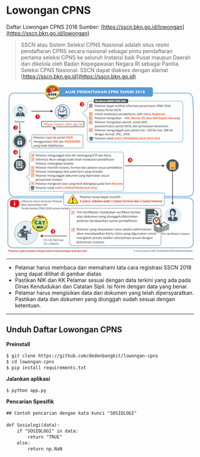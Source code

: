 # Lowongan CPNS
Daftar Lowongan CPNS 2018
Sumber: [https://sscn.bkn.go.id/lowongan](https://sscn.bkn.go.id/lowongan)

> SSCN atau Sistem Seleksi CPNS Nasional adalah situs resmi pendaftaran CPNS secara nasional sebagai pintu pendaftaran pertama seleksi CPNS ke seluruh Instansi baik Pusat maupun Daerah dan dikelola oleh Badan Kepegawaian Negara RI sebagai Panitia Seleksi CPNS Nasional. SSCN dapat diakses dengan alamat [https://sscn.bkn.go.id](https://sscn.bkn.go.id)

![Image of Tata Cara Registrasi](https://raw.githubusercontent.com/dedenbangkit/lowongan-cpns/master/images/tata-cara.jpg)

---

- Pelamar harus membaca dan memahami tata cara registrasi SSCN 2018 yang dapat dilihat di gambar diatas
- Pastikan NIK dan KK Pelamar sesuai dengan data terkini yang ada pada Dinas Kendudukan dan Catatan Sipil. Isi form dengan data yang benar.
- Pelamar harus mengisikan data dan dokumen yang telah dipersyaratkan. Pastikan data dan dokumen yang diunggah sudah sesuai dengan ketentuan.

---

## Unduh Daftar Lowongan CPNS

__Preinstall__
```
$ git clone https://github.com/dedenbangkit/lowongan-cpns
$ cd lowongan-cpns
$ pip install requirements.txt
```
__Jalankan aplikasi__
```
$ python app.py
```
__Pencarian Spesifik__

```
## Contoh pencarian dengan kata kunci "SOSIOLOGI"

def Sosiologi(data):
    if "SOSIOLOGI" in data:
        return "TRUE"
    else:
        return np.NaN
```
